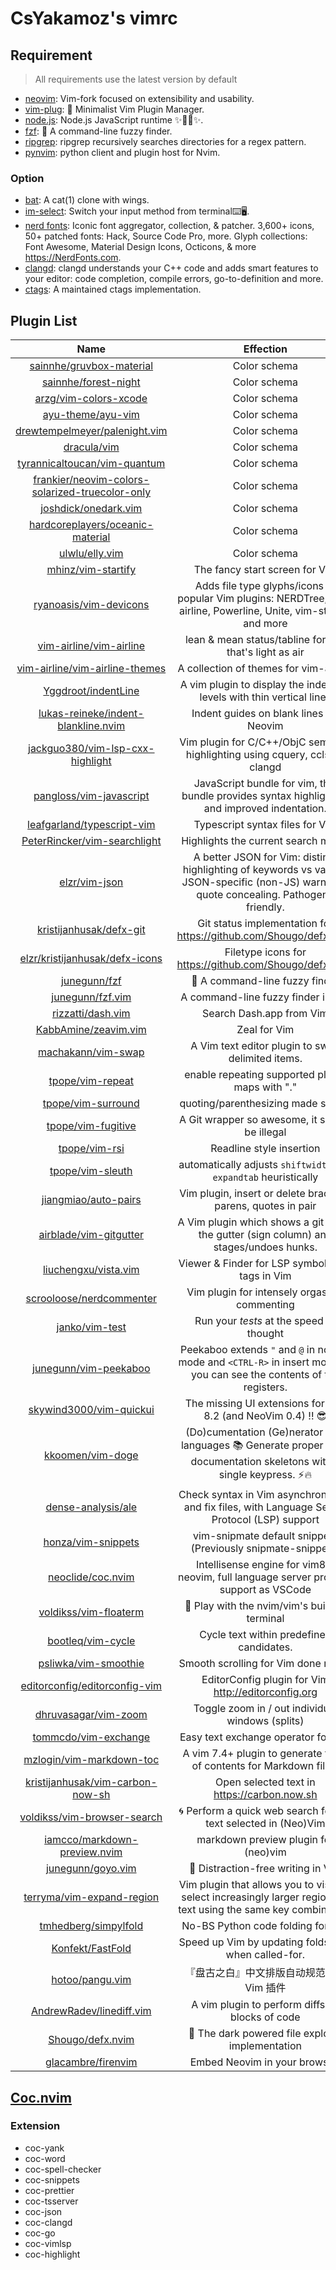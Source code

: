# CsYakamoz's vimrc

## Requirement

> All requirements use the latest version by default

- [neovim](https://github.com/neovim/neovim): Vim-fork focused on extensibility and usability.
- [vim-plug](https://github.com/junegunn/vim-plug): 🌺 Minimalist Vim Plugin Manager.
- [node.js](https://github.com/nodejs/node): Node.js JavaScript runtime ✨🐢🚀✨.
- [fzf](https://github.com/junegunn/fzf): 🌸 A command-line fuzzy finder.
- [ripgrep](https://github.com/BurntSushi/ripgrep): ripgrep recursively searches directories for a regex pattern.
- [pynvim](https://github.com/neovim/pynvim): python client and plugin host for Nvim.

### Option

- [bat](https://github.com/sharkdp/bat): A cat(1) clone with wings.
- [im-select](https://github.com/daipeihust/im-select): Switch your input method from terminal⌨️🖥.
- [nerd fonts](https://github.com/ryanoasis/nerd-fonts): Iconic font aggregator, collection, & patcher. 3,600+ icons, 50+ patched fonts: Hack, Source Code Pro, more. Glyph collections: Font Awesome, Material Design Icons, Octicons, & more https://NerdFonts.com.
- [clangd](https://clangd.llvm.org/): clangd understands your C++ code and adds smart features to your editor: code completion, compile errors, go-to-definition and more.
- [ctags](https://github.com/universal-ctags/ctags): A maintained ctags implementation.

## Plugin List

|                                                         Name                                                          |                                                                 Effection                                                                 |
| :-------------------------------------------------------------------------------------------------------------------: | :---------------------------------------------------------------------------------------------------------------------------------------: |
|                        [sainnhe/gruvbox-material](https://github.com/sainnhe/gruvbox-material)                        |                                                               Color schema                                                                |
|                            [sainnhe/forest-night](https://github.com/sainnhe/forest-night)                            |                                                               Color schema                                                                |
|                           [arzg/vim-colors-xcode](https://github.com/arzg/vim-colors-xcode)                           |                                                               Color schema                                                                |
|                               [ayu-theme/ayu-vim](https://github.com/ayu-theme/ayu-vim)                               |                                                               Color schema                                                                |
|                   [drewtempelmeyer/palenight.vim](https://github.com/drewtempelmeyer/palenight.vim)                   |                                                               Color schema                                                                |
|                                     [dracula/vim](https://github.com/dracula/vim)                                     |                                                               Color schema                                                                |
|                    [tyrannicaltoucan/vim-quantum](https://github.com/tyrannicaltoucan/vim-quantum)                    |                                                               Color schema                                                                |
| [frankier/neovim-colors-solarized-truecolor-only](https://github.com/frankier/neovim-colors-solarized-truecolor-only) |                                                               Color schema                                                                |
|                            [joshdick/onedark.vim](https://github.com/joshdick/onedark.vim)                            |                                                               Color schema                                                                |
|                [hardcoreplayers/oceanic-material](https://github.com/hardcoreplayers/oceanic-material)                |                                                               Color schema                                                                |
|                                  [ulwlu/elly.vim](https://github.com/ulwlu/elly.vim)                                  |                                                               Color schema                                                                |
|                              [mhinz/vim-startify](https://github.com/mhinz/vim-startify)                              |                                                      The fancy start screen for Vim                                                       |
|                          [ryanoasis/vim-devicons](https://github.com/ryanoasis/vim-devicons)                          |            Adds file type glyphs/icons to popular Vim plugins: NERDTree, vim-airline, Powerline, Unite, vim-startify and more             |
|                         [vim-airline/vim-airline](https://github.com/vim-airline/vim-airline)                         |                                          lean & mean status/tabline for vim that's light as air                                           |
|                  [vim-airline/vim-airline-themes](https://github.com/vim-airline/vim-airline-themes)                  |                                                  A collection of themes for vim-airline                                                   |
|                             [Yggdroot/indentLine](https://github.com/Yggdroot/indentLine)                             |                                   A vim plugin to display the indention levels with thin vertical lines                                   |
|             [lukas-reineke/indent-blankline.nvim](https://github.com/lukas-reineke/indent-blankline.nvim)             |                                                  Indent guides on blank lines for Neovim                                                  |
|                [jackguo380/vim-lsp-cxx-highlight](https://github.com/jackguo380/vim-lsp-cxx-highlight)                |                               Vim plugin for C/C++/ObjC semantic highlighting using cquery, ccls, or clangd                               |
|                         [pangloss/vim-javascript](https://github.com/pangloss/vim-javascript)                         |                       JavaScript bundle for vim, this bundle provides syntax highlighting and improved indentation.                       |
|                      [leafgarland/typescript-vim](https://github.com/leafgarland/typescript-vim)                      |                                                      Typescript syntax files for Vim                                                      |
|                    [PeterRincker/vim-searchlight](https://github.com/PeterRincker/vim-searchlight)                    |                                                    Highlights the current search match                                                    |
|                                   [elzr/vim-json](https://github.com/elzr/vim-json)                                   | A better JSON for Vim: distinct highlighting of keywords vs values, JSON-specific (non-JS) warnings, quote concealing. Pathogen-friendly. |
|                         [kristijanhusak/defx-git](https://github.com/kristijanhusak/defx-git)                         |                                     Git status implementation for https://github.com/Shougo/defx.nvim                                     |
|                    [elzr/kristijanhusak/defx-icons](https://github.com/kristijanhusak/defx-icons)                     |                                          Filetype icons for https://github.com/Shougo/defx.nvim                                           |
|                                    [junegunn/fzf](https://github.com/junegunn/fzf)                                    |                                                      🌸 A command-line fuzzy finder                                                       |
|                                [junegunn/fzf.vim](https://github.com/junegunn/fzf.vim)                                |                                                    A command-line fuzzy finder in vim                                                     |
|                               [rizzatti/dash.vim](https://github.com/rizzatti/dash.vim)                               |                                                         Search Dash.app from Vim                                                          |
|                            [KabbAmine/zeavim.vim](https://github.com/KabbAmine/zeavim.vim)                            |                                                               Zeal for Vim                                                                |
|                              [machakann/vim-swap](https://github.com/machakann/vim-swap)                              |                                             A Vim text editor plugin to swap delimited items.                                             |
|                                [tpope/vim-repeat](https://github.com/tpope/vim-repeat)                                |                                              enable repeating supported plugin maps with "."                                              |
|                              [tpope/vim-surround](https://github.com/tpope/vim-surround)                              |                                                    quoting/parenthesizing made simple                                                     |
|                              [tpope/vim-fugitive](https://github.com/tpope/vim-fugitive)                              |                                              A Git wrapper so awesome, it should be illegal                                               |
|                                   [tpope/vim-rsi](https://github.com/tpope/vim-rsi)                                   |                                                         Readline style insertion                                                          |
|                                [tpope/vim-sleuth](https://github.com/tpope/vim-sleuth)                                |                                     automatically adjusts `shiftwidth` and `expandtab` heuristically                                      |
|                            [jiangmiao/auto-pairs](https://github.com/jiangmiao/auto-pairs)                            |                                       Vim plugin, insert or delete brackets, parens, quotes in pair                                       |
|                          [airblade/vim-gitgutter](https://github.com/airblade/vim-gitgutter)                          |                         A Vim plugin which shows a git diff in the gutter (sign column) and stages/undoes hunks.                          |
|                            [liuchengxu/vista.vim](https://github.com/liuchengxu/vista.vim)                            |                                              Viewer & Finder for LSP symbols and tags in Vim                                              |
|                        [scrooloose/nerdcommenter](https://github.com/scrooloose/nerdcommenter)                        |                                               Vim plugin for intensely orgasmic commenting                                                |
|                                  [janko/vim-test](https://github.com/janko/vim-test)                                  |                                                 Run your _tests_ at the speed of thought                                                  |
|                           [junegunn/vim-peekaboo](https://github.com/junegunn/vim-peekaboo)                           |          Peekaboo extends `"` and `@` in normal mode and `<CTRL-R>` in insert mode so you can see the contents of the registers.          |
|                         [skywind3000/vim-quickui](https://github.com/skywind3000/vim-quickui)                         |                                       The missing UI extensions for Vim 8.2 (and NeoVim 0.4) !! 😎                                        |
|                                [kkoomen/vim-doge](https://github.com/kkoomen/vim-doge)                                |          (Do)cumentation (Ge)nerator 15+ languages 📚 Generate proper code documentation skeletons with a single keypress. ⚡️🔥          |
|                              [dense-analysis/ale](https://github.com/dense-analysis/ale)                              |                       Check syntax in Vim asynchronously and fix files, with Language Server Protocol (LSP) support                       |
|                              [honza/vim-snippets](https://github.com/honza/vim-snippets)                              |                                       vim-snipmate default snippets (Previously snipmate-snippets)                                        |
|                               [neoclide/coc.nvim](https://github.com/neoclide/coc.nvim)                               |                          Intellisense engine for vim8 & neovim, full language server protocol support as VSCode                           |
|                           [voldikss/vim-floaterm](https://github.com/voldikss/vim-floaterm)                           |                                               🌟 Play with the nvim/vim's built-in terminal                                               |
|                               [bootleq/vim-cycle](https://github.com/bootleq/vim-cycle)                               |                                                 Cycle text within predefined candidates.                                                  |
|                            [psliwka/vim-smoothie](https://github.com/psliwka/vim-smoothie)                            |                                                   Smooth scrolling for Vim done right🥤                                                   |
|                   [editorconfig/editorconfig-vim](https://github.com/editorconfig/editorconfig-vim)                   |                                            EditorConfig plugin for Vim http://editorconfig.org                                            |
|                            [dhruvasagar/vim-zoom](https://github.com/dhruvasagar/vim-zoom)                            |                                             Toggle zoom in / out individual windows (splits)                                              |
|                            [tommcdo/vim-exchange](https://github.com/tommcdo/vim-exchange)                            |                                                    Easy text exchange operator for Vim                                                    |
|                        [mzlogin/vim-markdown-toc](https://github.com/mzlogin/vim-markdown-toc)                        |                                    A vim 7.4+ plugin to generate table of contents for Markdown files.                                    |
|                [kristijanhusak/vim-carbon-now-sh](https://github.com/kristijanhusak/vim-carbon-now-sh)                |                                                Open selected text in https://carbon.now.sh                                                |
|                     [voldikss/vim-browser-search](https://github.com/voldikss/vim-browser-search)                     |                                      🌀 Perform a quick web search for the text selected in (Neo)Vim                                      |
|                    [iamcco/markdown-preview.nvim](https://github.com/iamcco/markdown-preview.nvim)                    |                                                   markdown preview plugin for (neo)vim                                                    |
|                               [junegunn/goyo.vim](https://github.com/junegunn/goyo.vim)                               |                                                    🌷 Distraction-free writing in Vim                                                     |
|                       [terryma/vim-expand-region](https://github.com/terryma/vim-expand-region)                       |             Vim plugin that allows you to visually select increasingly larger regions of text using the same key combination.             |
|                            [tmhedberg/simpylfold](https://github.com/tmhedberg/simpylfold)                            |                                                     No-BS Python code folding for Vim                                                     |
|                                [Konfekt/FastFold](https://github.com/Konfekt/FastFold)                                |                                           Speed up Vim by updating folds only when called-for.                                            |
|                                 [hotoo/pangu.vim](https://github.com/hotoo/pangu.vim)                                 |                                                 『盘古之白』中文排版自动规范化的 Vim 插件                                                 |
|                        [AndrewRadev/linediff.vim](https://github.com/AndrewRadev/linediff.vim)                        |                                              A vim plugin to perform diffs on blocks of code                                              |
|                                [Shougo/defx.nvim](https://github.com/Shougo/defx.nvim)                                |                                             📁 The dark powered file explorer implementation                                              |
|                              [glacambre/firenvim](https://github.com/glacambre/firenvim)                              |                                                       Embed Neovim in your browser.                                                       |

## [Coc.nvim](https://github.com/neoclide/coc.nvim)

### Extension

- coc-yank
- coc-word
- coc-spell-checker
- coc-snippets
- coc-prettier
- coc-tsserver
- coc-json
- coc-clangd
- coc-go
- coc-vimlsp
- coc-highlight
